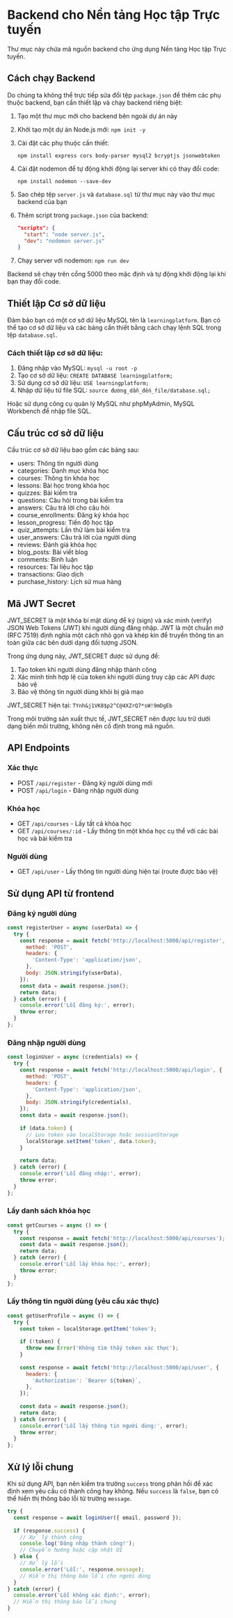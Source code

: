 
# Backend cho Nền tảng Học tập Trực tuyến

Thư mục này chứa mã nguồn backend cho ứng dụng Nền tảng Học tập Trực tuyến.

## Cách chạy Backend

Do chúng ta không thể trực tiếp sửa đổi tệp `package.json` để thêm các phụ thuộc backend, bạn cần thiết lập và chạy backend riêng biệt:

1. Tạo một thư mục mới cho backend bên ngoài dự án này
2. Khởi tạo một dự án Node.js mới: `npm init -y`
3. Cài đặt các phụ thuộc cần thiết:
   ```
   npm install express cors body-parser mysql2 bcryptjs jsonwebtoken
   ```

4. Cài đặt nodemon để tự động khởi động lại server khi có thay đổi code:
   ```
   npm install nodemon --save-dev
   ```

5. Sao chép tệp `server.js` và `database.sql` từ thư mục này vào thư mục backend của bạn
6. Thêm script trong `package.json` của backend:
   ```json
   "scripts": {
     "start": "node server.js",
     "dev": "nodemon server.js"
   }
   ```

7. Chạy server với nodemon: `npm run dev`

Backend sẽ chạy trên cổng 5000 theo mặc định và tự động khởi động lại khi bạn thay đổi code.

## Thiết lập Cơ sở dữ liệu

Đảm bảo bạn có một cơ sở dữ liệu MySQL tên là `learningplatform`. Bạn có thể tạo cơ sở dữ liệu và các bảng cần thiết bằng cách chạy lệnh SQL trong tệp `database.sql`.

### Cách thiết lập cơ sở dữ liệu:

1. Đăng nhập vào MySQL: `mysql -u root -p`
2. Tạo cơ sở dữ liệu: `CREATE DATABASE learningplatform;`
3. Sử dụng cơ sở dữ liệu: `USE learningplatform;`
4. Nhập dữ liệu từ file SQL: `source đường_dẫn_đến_file/database.sql;`

Hoặc sử dụng công cụ quản lý MySQL như phpMyAdmin, MySQL Workbench để nhập file SQL.

## Cấu trúc cơ sở dữ liệu

Cấu trúc cơ sở dữ liệu bao gồm các bảng sau:
- users: Thông tin người dùng
- categories: Danh mục khóa học
- courses: Thông tin khóa học
- lessons: Bài học trong khóa học
- quizzes: Bài kiểm tra
- questions: Câu hỏi trong bài kiểm tra
- answers: Câu trả lời cho câu hỏi
- course_enrollments: Đăng ký khóa học
- lesson_progress: Tiến độ học tập
- quiz_attempts: Lần thử làm bài kiểm tra
- user_answers: Câu trả lời của người dùng
- reviews: Đánh giá khóa học
- blog_posts: Bài viết blog
- comments: Bình luận
- resources: Tài liệu học tập
- transactions: Giao dịch
- purchase_history: Lịch sử mua hàng

## Mã JWT Secret

JWT_SECRET là một khóa bí mật dùng để ký (sign) và xác minh (verify) JSON Web Tokens (JWT) khi người dùng đăng nhập. JWT là một chuẩn mở (RFC 7519) định nghĩa một cách nhỏ gọn và khép kín để truyền thông tin an toàn giữa các bên dưới dạng đối tượng JSON.

Trong ứng dụng này, JWT_SECRET được sử dụng để:
1. Tạo token khi người dùng đăng nhập thành công
2. Xác minh tính hợp lệ của token khi người dùng truy cập các API được bảo vệ
3. Bảo vệ thông tin người dùng khỏi bị giả mạo

JWT_SECRET hiện tại: `TYnh&j1VK8$p2^C@4XZrQ7*sW!9mDgEb`

Trong môi trường sản xuất thực tế, JWT_SECRET nên được lưu trữ dưới dạng biến môi trường, không nên cố định trong mã nguồn.

## API Endpoints

### Xác thực
- POST `/api/register` - Đăng ký người dùng mới
- POST `/api/login` - Đăng nhập người dùng

### Khóa học
- GET `/api/courses` - Lấy tất cả khóa học
- GET `/api/courses/:id` - Lấy thông tin một khóa học cụ thể với các bài học và bài kiểm tra

### Người dùng
- GET `/api/user` - Lấy thông tin người dùng hiện tại (route được bảo vệ)

## Sử dụng API từ frontend

### Đăng ký người dùng
```javascript
const registerUser = async (userData) => {
  try {
    const response = await fetch('http://localhost:5000/api/register', {
      method: 'POST',
      headers: {
        'Content-Type': 'application/json',
      },
      body: JSON.stringify(userData),
    });
    const data = await response.json();
    return data;
  } catch (error) {
    console.error('Lỗi đăng ký:', error);
    throw error;
  }
};
```

### Đăng nhập người dùng
```javascript
const loginUser = async (credentials) => {
  try {
    const response = await fetch('http://localhost:5000/api/login', {
      method: 'POST',
      headers: {
        'Content-Type': 'application/json',
      },
      body: JSON.stringify(credentials),
    });
    const data = await response.json();
    
    if (data.token) {
      // Lưu token vào localStorage hoặc sessionStorage
      localStorage.setItem('token', data.token);
    }
    
    return data;
  } catch (error) {
    console.error('Lỗi đăng nhập:', error);
    throw error;
  }
};
```

### Lấy danh sách khóa học
```javascript
const getCourses = async () => {
  try {
    const response = await fetch('http://localhost:5000/api/courses');
    const data = await response.json();
    return data;
  } catch (error) {
    console.error('Lỗi lấy khóa học:', error);
    throw error;
  }
};
```

### Lấy thông tin người dùng (yêu cầu xác thực)
```javascript
const getUserProfile = async () => {
  try {
    const token = localStorage.getItem('token');
    
    if (!token) {
      throw new Error('Không tìm thấy token xác thực');
    }
    
    const response = await fetch('http://localhost:5000/api/user', {
      headers: {
        'Authorization': `Bearer ${token}`,
      },
    });
    
    const data = await response.json();
    return data;
  } catch (error) {
    console.error('Lỗi lấy thông tin người dùng:', error);
    throw error;
  }
};
```

## Xử lý lỗi chung

Khi sử dụng API, bạn nên kiểm tra trường `success` trong phản hồi để xác định xem yêu cầu có thành công hay không. Nếu `success` là `false`, bạn có thể hiển thị thông báo lỗi từ trường `message`.

```javascript
try {
  const response = await loginUser({ email, password });
  
  if (response.success) {
    // Xử lý thành công
    console.log('Đăng nhập thành công!');
    // Chuyển hướng hoặc cập nhật UI
  } else {
    // Xử lý lỗi
    console.error('Lỗi:', response.message);
    // Hiển thị thông báo lỗi cho người dùng
  }
} catch (error) {
  console.error('Lỗi không xác định:', error);
  // Hiển thị thông báo lỗi chung
}
```
